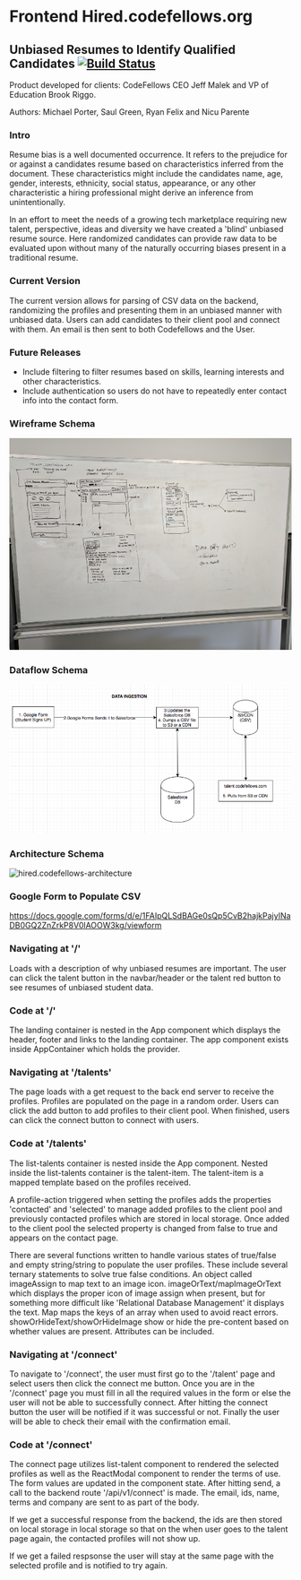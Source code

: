 # **Frontend Hired.codefellows.org**

## Unbiased Resumes to Identify Qualified Candidates [![Build Status](https://travis-ci.org/codefellows-talent/Frontend.svg?branch=master)](https://travis-ci.org/codefellows-talent/Frontend)

Product developed for clients: CodeFellows CEO Jeff Malek and VP of Education Brook Riggo.

Authors: Michael Porter, Saul Green, Ryan Felix and Nicu Parente

### Intro

Resume bias is a well documented occurrence. It refers to the prejudice for or against a candidates resume based on characteristics inferred from the document. These characteristics might include the candidates name, age, gender, interests, ethnicity, social status, appearance, or any other characteristic a hiring professional might derive an inference from unintentionally.

In an effort to meet the needs of a growing tech marketplace requiring new talent, perspective, ideas and diversity we have created a 'blind' unbiased resume source. Here randomized candidates can provide raw data to be evaluated upon without many of the naturally occurring biases present in a traditional resume.

### Current Version

The current version allows for parsing of CSV data on the backend, randomizing the profiles and presenting them in an unbiased manner with unbiased data. Users can add candidates to their client pool and connect with them. An email is then sent to both Codefellows and the User.

### Future Releases

  * Include filtering to filter resumes based on skills, learning interests and other characteristics.
  * Include authentication so users do not have to repeatedly enter contact info into the contact form.

### Wireframe Schema

![hired.codefellows-wireframe](readme-assets/hired-codefellows-wireframe.jpg)

### Dataflow Schema

![hired.codefellows-dataflow](readme-assets/hired-codefellows-dataflow.png)

### Architecture Schema
![hired.codefellows-architecture](https://s3.amazonaws.com/401-hire-cf/Screen+Shot+2017-08-18+at+12.48.00+PM.png)

### Google Form to Populate CSV

https://docs.google.com/forms/d/e/1FAIpQLSdBAGe0sQp5CvB2hajkPajyINaDB0GQ2ZnZrkP8V0lAOOW3kg/viewform

### Navigating at '/'

Loads with a description of why unbiased resumes are important.  The user can click the talent button in the navbar/header or the talent red button to see resumes of unbiased student data.

### Code at '/'

The landing container is nested in the App component which displays the header, footer and links to the landing container. The app component exists inside AppContainer which holds the provider.

### Navigating at '/talents'

The page loads with a get request to the back end server to receive the profiles. Profiles are populated on the page in a random order. Users can click the add button to add profiles to their client pool. When finished, users can click the connect button to connect with users.

### Code at '/talents'

The list-talents container is nested inside the App component. Nested inside the list-talents container is the talent-item. The talent-item is a mapped template based on the profiles received.

A profile-action triggered when setting the profiles adds the properties 'contacted' and 'selected' to manage added profiles to the client pool and previously contacted profiles which are stored in local storage. Once added to the client pool the selected property is changed from false to true and appears on the contact page.

There are several functions written to handle various states of true/false and empty string/string to populate the user profiles. These include several ternary statements to solve true false conditions. An object called imageAssign to map text to an image icon. imageOrText/mapImageOrText which displays the proper icon of image assign when present, but for something more difficult like 'Relational Database Management' it displays the text. Map maps the keys of an array when used to avoid react errors. showOrHideText/showOrHideImage show or hide the pre-content based on whether values are present. Attributes can be included.

### Navigating at '/connect'
To navigate to '/connect', the user must first go to the '/talent' page and select users then click the connect me button. Once you are in the '/connect' page you must fill in all the required values in the form or else the user will not be able to successfully connect. After hitting the connect button the user will be notified if it was successful or not. Finally the user will be able to check their email with the confirmation email.


### Code at '/connect'
The connect page utilizes list-talent component to rendered the selected profiles as well as the ReactModal component to render the terms of use. The form values are updated in the component state. After hitting send, a call to the backend route '/api/v1/connect' is made. The email, ids, name, terms and company are sent to as part of the body.

If we get a successful response from the backend, the ids are then stored on local storage in local storage so that on the when user goes to the talent page again, the contacted profiles will not show up.

If we get a failed respsonse the user will stay at the same page with the selected profile and is notified to try again.

